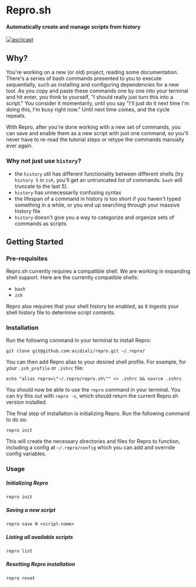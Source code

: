 # Repro.sh
#### Automatically create and manage scripts from history

[![asciicast](https://asciinema.org/a/418471.svg)](https://asciinema.org/a/418471)

## Why?

You're working on a new (or old) project, reading some documentation. There's a series of bash commands presented to you to execute sequentially, such as installing and configuring dependencies for a new tool. As you copy and paste these commands one by one into your terminal and hit enter, you think to yourself, "I should really just turn this into a script." You consider it momentarily, until you say "I'll just do it next time I'm doing this, I'm busy right now." Until next time comes, and the cycle repeats.

With Repro, after you're done working with a new set of commands, you can save and enable them as a new script with just one command, so you'll never have to re-read the tutorial steps or retype the commands manually ever again.

### Why not just use `history`?

- the `history` util has different functionality between different shells (try `history 5` in `zsh`, you'll get an untruncated list of commands. `bash` will truncate to the last 5). 
- `history` has unnecessarily confusing syntax
- the lifespan of a command in history is too short if you haven't typed something in a while, or you end up searching through your massive history file
- `history` doesn't give you a way to categorize and organize sets of commands as scripts

## Getting Started

### Pre-requisites

Repro.sh currently requires a compatible shell. We are working in expanding shell support. Here are the currently compatible shells:

- `bash`
- `zsh`

Repro also requires that your shell history be enabled, as it ingests your shell history file to determine script contents.

### Installation

Run the following command in your terminal to install Repro:

```
git clone git@github.com:asidiali/repro.git ~/.repro/
```

You can then add Repro alias to your desired shell profile. For example, for your `.zsh_profile` or `.zshrc` file:

```
echo "alias repro=\"~/.repro/repro.sh\"" >> .zshrc && source .zshrc
```

You should now be able to use the `repro` command in your terminal. You can try this out with `repro -v`, which should return the current Repro.sh version installed.

The final step of installation is initializing Repro. Run the following command to do so:

```
repro init
```

This will create the necessary directories and files for Repro to function, including a config at `~/.repro/config` which you can add and override config variables.

### Usage

##### Initializing Repro

```
repro init
```

##### Saving a new script

```
repro save N <script-name>
```

##### Listing all available scripts

```
repro list
```

##### Resetting Repro installation

```
repro reset
```

